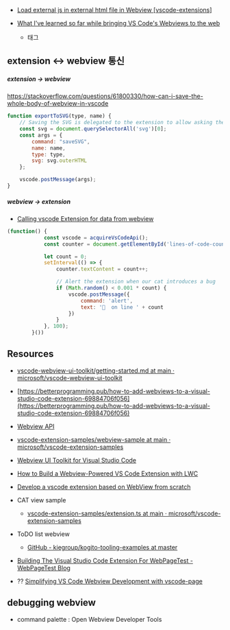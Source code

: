 - [Load external js in external html file in Webview [vscode-extensions]](https://stackoverflow.com/questions/63140623/load-external-js-in-external-html-file-in-webview-vscode-extensions)

- [What I've learned so far while bringing VS Code's Webviews to the web](https://blog.mattbierner.com/vscode-webview-web-learnings/)
    - <webview> 태그

## extension <-> webview 통신
#####  extension -> webview
https://stackoverflow.com/questions/61800330/how-can-i-save-the-whole-body-of-webview-in-vscode
```js
function exportToSVG(type, name) {
    // Saving the SVG is delegated to the extension to allow asking the user for a target file.
    const svg = document.querySelectorAll('svg')[0];
    const args = {
        command: "saveSVG",
        name: name,
        type: type,
        svg: svg.outerHTML
    };

    vscode.postMessage(args);
}
```
##### webview -> extension
- [Calling vscode Extension for data from webview](https://stackoverflow.com/questions/56830928/calling-vscode-extension-for-data-from-webview)
```js
(function() {
            const vscode = acquireVsCodeApi();
            const counter = document.getElementById('lines-of-code-counter');

            let count = 0;
            setInterval(() => {
                counter.textContent = count++;

                // Alert the extension when our cat introduces a bug
                if (Math.random() < 0.001 * count) {
                    vscode.postMessage({
                        command: 'alert',
                        text: '🐛  on line ' + count
                    })
                }
            }, 100);
        }())
```

## Resources
- [vscode-webview-ui-toolkit/getting-started.md at main · microsoft/vscode-webview-ui-toolkit](https://github.com/microsoft/vscode-webview-ui-toolkit/blob/main/docs/getting-started.md)



- [https://betterprogramming.pub/how-to-add-webviews-to-a-visual-studio-code-extension-69884706f056](https://betterprogramming.pub/how-to-add-webviews-to-a-visual-studio-code-extension-69884706f056)

- [Webview API](https://code.visualstudio.com/api/extension-guides/webview)

- [vscode-extension-samples/webview-sample at main · microsoft/vscode-extension-samples](https://github.com/microsoft/vscode-extension-samples/tree/main/webview-sample)


- [Webview UI Toolkit for Visual Studio Code](https://code.visualstudio.com/blogs/2021/10/11/webview-ui-toolkit)
- [How to Build a Webview-Powered VS Code Extension with LWC](https://developer.salesforce.com/blogs/2021/04/how-to-build-a-webview-powered-vs-code-extension-with-lightning-web-components)

- [Develop a vscode extension based on WebView from scratch](https://chowdera.com/2021/09/20210927231637417q.html)

- CAT view sample
    - [vscode-extension-samples/extension.ts at main · microsoft/vscode-extension-samples](https://github.com/microsoft/vscode-extension-samples/blob/main/webview-sample/src/extension.ts)

- ToDO list webview
    - [GitHub - kiegroup/kogito-tooling-examples at master](https://github.com/kiegroup/kogito-tooling-examples/tree/master)    

- [Building The Visual Studio Code Extension For WebPageTest - WebPageTest Blog](https://blog.webpagetest.org/posts/vscode/)    


- ?? [Simplifying VS Code Webview Development with vscode-page](https://dev.to/foxgem/simplifying-vs-code-webview-development-with-vscode-page-13c3)


## debugging webview
- command palette : Open Webview Developer Tools
